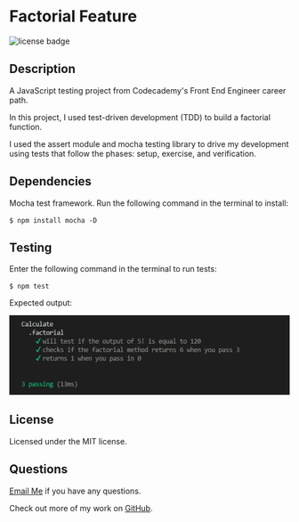# Factorial Feature
![license badge](https://img.shields.io/badge/license-MIT-blue)

## Description

A JavaScript testing project from Codecademy's Front End Engineer career path.

In this project, I used test-driven development (TDD) to build a factorial function.  

I used the assert module and mocha testing library to drive my development using tests that follow the phases: setup, exercise, and verification.

## Dependencies 

Mocha test framework. Run the following command in the terminal to install: 

~~~
$ npm install mocha -D
~~~

## Testing

Enter the following command in the terminal to run tests:  
~~~
$ npm test
~~~

Expected output: 

![screenshot](./factorial_test.png)

## License
Licensed under the MIT license.

## Questions 
[Email Me](Chloe.a.harris17@gmail.com) if you have any questions.

Check out more of my work on [GitHub](https://github.com/chloeharris1).
